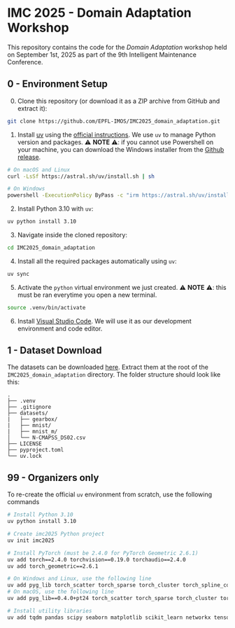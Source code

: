 # IMC 2025 - Domain Adaptation Workshop

This repository contains the code for the *Domain Adaptation* workshop held on 
September 1st, 2025 as part of the 9th Intelligent Maintenance Conference.

## 0 - Environment Setup

0. Clone this repository (or download it as a ZIP archive from GitHub and extract it):

```bash
git clone https://github.com/EPFL-IMOS/IMC2025_domain_adaptation.git
```

1. Install [uv](https://github.com/astral-sh/uv) using the [official instructions](https://github.com/astral-sh/uv?tab=readme-ov-file#installation). We use `uv` to manage Python version and packages. ⚠️ **NOTE** ⚠️: if you cannot use
Powershell on your machine, you can download the Windows installer from the [Github release](https://github.com/astral-sh/uv/releases/tag/0.8.12).

```bash
# On macOS and Linux
curl -LsSf https://astral.sh/uv/install.sh | sh

# On Windows
powershell -ExecutionPolicy ByPass -c "irm https://astral.sh/uv/install.ps1 | iex"
```

2. Install Python 3.10 with `uv`:

```bash
uv python install 3.10
```

3. Navigate inside the cloned repository:
```bash
cd IMC2025_domain_adaptation
```

4. Install all the required packages automatically using `uv`:
```bash
uv sync
```

5. Activate the `python` virtual environment we just created. ⚠️ **NOTE** ⚠️: this must be ran
everytime you open a new terminal.
```bash
source .venv/bin/activate
``` 

6. Install [Visual Studio Code](https://code.visualstudio.com/). We will use it as our
development environment and code editor.

## 1 - Dataset Download

The datasets can be downloaded [here](https://drive.switch.ch/index.php/s/t8EsC0pBNbyxtqs).
Extract them at the root of the `IMC2025_domain_adaptation` directory. The folder structure
should look like this:

```
.
├── .venv
├── .gitignore
├── datasets/
|   ├── gearbox/
|   ├── mnist/
|   ├── mnist_m/
│   └── N-CMAPSS_DS02.csv
├── LICENSE
├── pyproject.toml
└── uv.lock
```

## 99 - Organizers only

To re-create the official `uv` environment from scratch, use the following commands

```bash
# Install Python 3.10
uv python install 3.10

# Create imc2025 Python project
uv init imc2025

# Install PyTorch (must be 2.4.0 for PyTorch Geometric 2.6.1)
uv add torch==2.4.0 torchvision==0.19.0 torchaudio==2.4.0
uv add torch_geometric==2.6.1

# On Windows and Linux, use the following line
uv add pyg_lib torch_scatter torch_sparse torch_cluster torch_spline_conv -f https://data.pyg.org/whl/torch-2.4.0+cpu.html
# On macOS, use the following line
uv add pyg_lib==0.4.0+pt24 torch_scatter torch_sparse torch_cluster torch_spline_conv -f https://data.pyg.org/whl/torch-2.4.0+cpu.html

# Install utility libraries
uv add tqdm pandas scipy seaborn matplotlib scikit_learn networkx tensorboard tensorboardX pyreadr neptune torchinfo gpustat yacs plotly ipykernel jupyter
```
